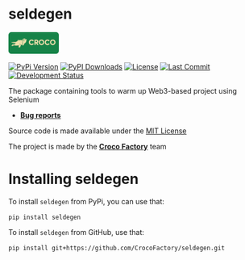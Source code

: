 # seldegen

<a href="https://github.com/CrocoFactory"><img alt="Croco Logo" src="https://raw.githubusercontent.com/CrocoFactory/.github/main/branding/logo/bookmark_rounded.png" width="100"></a>

[![PyPi Version](https://img.shields.io/pypi/v/seldegen)](https://pypi.org/project/seldegen/)
[![PyPI Downloads](https://img.shields.io/pypi/dm/seldegen?label=downloads)](https://pypi.org/project/seldegen/)
[![License](https://img.shields.io/github/license/CrocoFactory/seldegen.svg)](https://pypi.org/project/seldegen/)
[![Last Commit](https://img.shields.io/github/last-commit/CrocoFactory/seldegen.svg)](https://pypi.org/project/seldegen/)
[![Development Status](https://img.shields.io/pypi/status/seldegen)](https://pypi.org/project/seldegen/) 
                       
The package containing tools to warm up Web3-based project using Selenium

- **[Bug reports](https://github.com/CrocoFactory/seldegen/issues)**

Source code is made available under the [MIT License](LICENSE)

The project is made by the **[Croco Factory](https://github.com/CrocoFactory)** team

# Installing seldegen
To install `seldegen` from PyPi, you can use that:

```shell
pip install seldegen
```

To install `seldegen` from GitHub, use that:

```shell
pip install git+https://github.com/CrocoFactory/seldegen.git
```